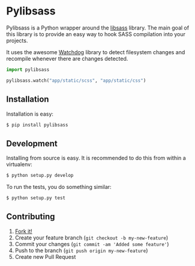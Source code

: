 # Pylibsass

Pylibsass is a Python wrapper around the 
[libsass](https://github.com/hcatlin/libsass) library. The main goal of this
library is to provide an easy way to hook SASS compilation into your projects.

It uses the awesome [Watchdog](http://pythonhosted.org/watchdog/) library to
detect filesystem changes and recompile whenever there are changes detected.

```python
import pylibsass

pylibsass.watch("app/static/scss", "app/static/css")
```

## Installation

Installation is easy:

```sh
$ pip install pylibsass
```

## Development

Installing from source is easy. It is recommended to do this from within a 
virtualenv:

```sh
$ python setup.py develop
``` 

To run the tests, you do something similar:

```sh
$ python setup.py test
```

## Contributing

1. [Fork it!](https://help.github.com/articles/fork-a-repo)
1. Create your feature branch (`git checkout -b my-new-feature`)
1. Commit your changes (`git commit -am 'Added some feature'`)
1. Push to the branch (`git push origin my-new-feature`)
1. Create new Pull Request
